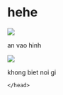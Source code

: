 # hehe
<!DOCTYPE html>
<html lang= "tin">
    <meta charset="UTF-8" />
    <title>vua li don</title>
    <head>
        <div>
            <img src="[https://scontent.xx.fbcdn.net/v/t1.15752-9/286489886_590693405703923_1717183772197974459_n.png?stp=dst-png_p160x160&_nc_cat=103&ccb=1-7&_nc_sid=aee45a&_nc_ohc=wrqMosRu8GUAX9w1Xsr&_nc_ad=z-m&_nc_cid=0&_nc_ht=scontent.xx&oh=03_AVJJYNDT9bJ8LkR2ILPBIjQZqcANr07PO-L5TPMHIn1S5A&oe=62D2400C](https://scontent.xx.fbcdn.net/v/t1.15752-9/279314367_698854034709696_162525582037131970_n.png?stp=dst-png_s206x206&_nc_cat=111&ccb=1-7&_nc_sid=aee45a&_nc_ohc=BnR3MoHlA00AX_cbGat&_nc_ad=z-m&_nc_cid=0&_nc_ht=scontent.xx&oh=03_AVLLpceYeTwg88XNR2mYyj7ijqDuZjOAMup9S_p1poGrMw&oe=62D2A20E)">
            <p>an vao hinh</p>
            <a href="https://www.youtube.com/watch?v=dQw4w9WgXcQ" ><img src="https://encrypted-tbn0.gstatic.com/images?q=tbn:ANd9GcTlf4svWRmq4DEVAF8UE-FoB9UyRbTvhE2hTwb3lLMmEKE51LDoMwcp3r60NM4C8Stw2sI&usqp=CAU"/></a>
        </div>
        <p>khong biet noi gi</p>

    </head>
</html>
